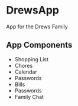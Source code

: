 # DrewsApp
App for the Drews Family

## App Components
- Shopping List
- Chores
- Calendar
- Passwords
- Bills
- Passwords
- Family Chat
